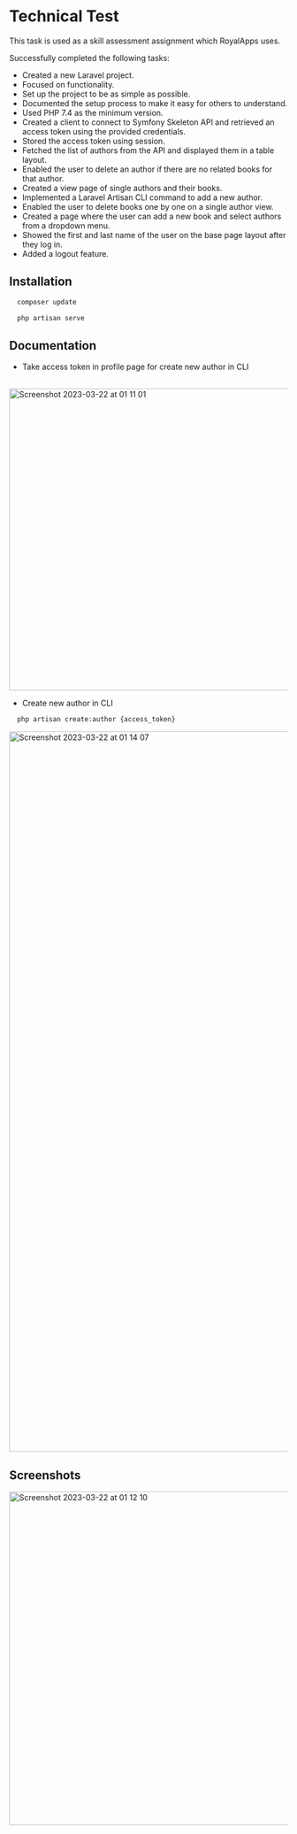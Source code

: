 # Technical Test 

This task is used as a skill assessment assignment which RoyalApps uses.

Successfully completed the following tasks:

- Created a new Laravel project.
- Focused on functionality.
- Set up the project to be as simple as possible.
- Documented the setup process to make it easy for others to understand.
- Used PHP 7.4 as the minimum version.
- Created a client to connect to Symfony Skeleton API and retrieved an access token using the provided credentials.
- Stored the access token using session.
- Fetched the list of authors from the API and displayed them in a table layout.
- Enabled the user to delete an author if there are no related books for that author.
- Created a view page of single authors and their books.
- Implemented a Laravel Artisan CLI command to add a new author.
- Enabled the user to delete books one by one on a single author view.
- Created a page where the user can add a new book and select authors from a dropdown menu.
- Showed the first and last name of the user on the base page layout after they log in.
- Added a logout feature.
## Installation

```bash
  composer update
```

```bash
  php artisan serve
```
    
## Documentation
- Take access token in profile page for create new author in CLI
<br>
<img width="546" alt="Screenshot 2023-03-22 at 01 11 01" src="https://user-images.githubusercontent.com/45260734/226703148-4bd781cb-f514-47ea-b9b4-ff6ee08e64a7.png">

- Create new author in CLI
```bash
  php artisan create:author {access_token}
```
<img width="1302" alt="Screenshot 2023-03-22 at 01 14 07" src="https://user-images.githubusercontent.com/45260734/226703728-f520e771-6d96-4633-9278-486dd11ddfe8.png">


## Screenshots

<img width="603" alt="Screenshot 2023-03-22 at 01 12 10" src="https://user-images.githubusercontent.com/45260734/226703123-59f38d0a-3064-4f88-8f38-4db7923f4224.png">

